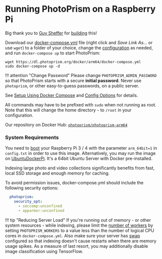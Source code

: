 # Running PhotoPrism on a Raspberry Pi

Big thank you to [Guy Sheffer](https://github.com/guysoft) for
[building](https://github.com/photoprism/photoprism/issues/109) this!

Download our [docker-compose.yml](https://dl.photoprism.org/docker/arm64/docker-compose.yml) file
(right click and *Save Link As...* or use `wget`) to a folder of your choice, 
change the [configuration](config-options.md) as needed, and run `docker-compose up` to start PhotoPrism:

```
wget https://dl.photoprism.org/docker/arm64/docker-compose.yml
sudo docker-compose up -d
```

!!! attention "Change Password"
    Please change `PHOTOPRISM_ADMIN_PASSWORD` so that PhotoPrism starts with a secure **initial password**.
    Never use `photoprism`, or other easy-to-guess passwords, on a public server.

See [Setup Using Docker Compose](docker-compose.md) and [Config Options](config-options.md) for details.

All commands may have to be prefixed with `sudo` when not running as root.
Note that this will change the home directory `~` to `/root` in your configuration.

Our repository on Docker Hub: [`photoprism/photoprism-arm64`](https://hub.docker.com/r/photoprism/photoprism-arm64)

### System Requirements ###

You need to [boot](https://www.raspberrypi.org/documentation/installation/installing-images/README.md)
your Raspberry Pi 3 / 4 with the parameter `arm_64bit=1` in `config.txt` in order to use this image.
Alternatively, you may run the image on [UbuntuDockerPi](https://github.com/guysoft/UbuntuDockerPi).
It's a 64bit Ubuntu Server with Docker pre-installed.

Indexing large photo and video collections significantly benefits from fast, local SSD storage 
and enough memory for caching.

To avoid permission issues, docker-compose.yml should include the following security options:

```yaml
  photoprism:
    security_opt:
      - seccomp:unconfined
      - apparmor:unconfined
```

!!! tip "Reducing Server Load"
    If you're running out of memory - or other system resources - while indexing, please limit the
    [number of workers](https://docs.photoprism.org/getting-started/config-options/) by setting
    `PHOTOPRISM_WORKERS` to a value less than the number of logical CPU cores in `docker-compose.yml`.
    Also make sure your server has [swap](https://opensource.com/article/18/9/swap-space-linux-systems)
    configured so that indexing doesn't cause restarts when there are memory usage spikes.
    As a measure of last resort, you may additionally disable image classification using TensorFlow.
